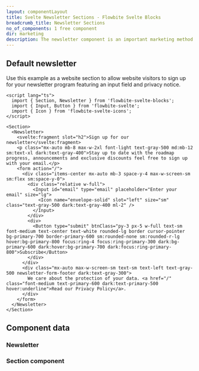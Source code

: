 ```yaml
---
layout: componentLayout
title: Svelte Newsletter Sections - Flowbite Svelte Blocks
breadcrumb_title: Newsletter Sections
no_of_components: 1 free component
dir: marketing
description: The newsletter component is an important marketing method that you can use to convince website visitors to sign up for additional news from your organization.
---
```


<script>
  import { TableProp, TableDefaultRow, CompoAttributesViewer } from '../utils'
  import componentData1 from '../component-data/Newsletter.json'
  import componentData2 from '../component-data/Section.json'
</script>

## Default newsletter

Use this example as a website section to allow website visitors to sign up for your newsletter program featuring an input field and privacy notice.

```svelte example
<script lang="ts">
  import { Section, Newsletter } from 'flowbite-svelte-blocks';
  import { Input, Button } from 'flowbite-svelte';
  import { Icon } from 'flowbite-svelte-icons';
</script>

<Section>
  <Newsletter>
    <svelte:fragment slot="h2">Sign up for our newsletter</svelte:fragment>
    <p class="mx-auto mb-8 max-w-2xl font-light text-gray-500 md:mb-12 sm:text-xl dark:text-gray-400">Stay up to date with the roadmap progress, announcements and exclusive discounts feel free to sign up with your email.</p>
    <form action="/">
      <div class="items-center mx-auto mb-3 space-y-4 max-w-screen-sm sm:flex sm:space-y-0">
        <div class="relative w-full">
          <Input id="email" type="email" placeholder="Enter your email" size="lg">
            <Icon name="envelope-solid" slot="left" size="sm" class="text-gray-500 dark:text-gray-400 ml-2" />
          </Input>
        </div>
        <div>
          <Button type="submit" btnClass="py-3 px-5 w-full text-sm font-medium text-center text-white rounded-lg border cursor-pointer bg-primary-700 border-primary-600 sm:rounded-none sm:rounded-r-lg hover:bg-primary-800 focus:ring-4 focus:ring-primary-300 dark:bg-primary-600 dark:hover:bg-primary-700 dark:focus:ring-primary-800">Subscribe</Button>
        </div>
      </div>
      <div class="mx-auto max-w-screen-sm text-sm text-left text-gray-500 newsletter-form-footer dark:text-gray-300">
        We care about the protection of your data. <a href="/" class="font-medium text-primary-600 dark:text-primary-500 hover:underline">Read our Privacy Policy</a>.
      </div>
    </form>
  </Newsletter>
</Section>
```

## Component data

### Newsletter

<CompoAttributesViewer componentData={componentData1}/>

### Section component

<CompoAttributesViewer componentData={componentData2}/>
